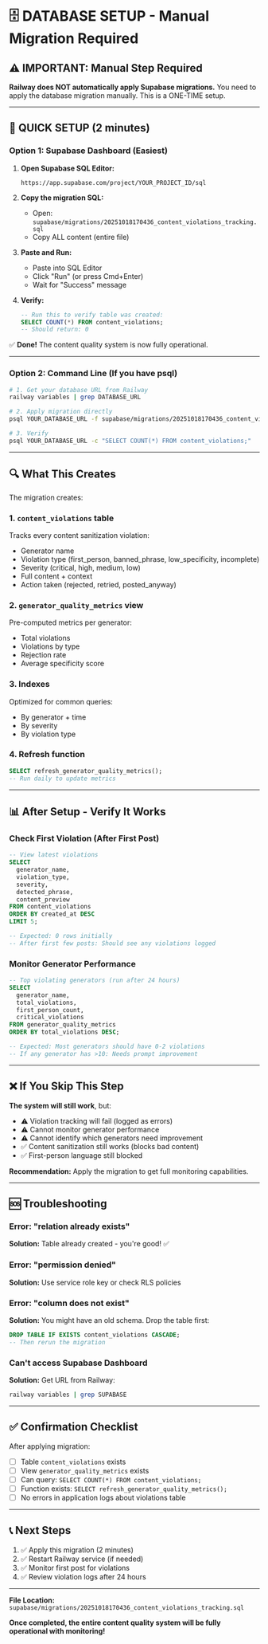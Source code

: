 # 🗄️ DATABASE SETUP - Manual Migration Required

## ⚠️ IMPORTANT: Manual Step Required

**Railway does NOT automatically apply Supabase migrations.** You need to apply the database migration manually. This is a ONE-TIME setup.

---

## 🚀 QUICK SETUP (2 minutes)

### **Option 1: Supabase Dashboard (Easiest)**

1. **Open Supabase SQL Editor:**
   ```
   https://app.supabase.com/project/YOUR_PROJECT_ID/sql
   ```

2. **Copy the migration SQL:**
   - Open: `supabase/migrations/20251018170436_content_violations_tracking.sql`
   - Copy ALL content (entire file)

3. **Paste and Run:**
   - Paste into SQL Editor
   - Click "Run" (or press Cmd+Enter)
   - Wait for "Success" message

4. **Verify:**
   ```sql
   -- Run this to verify table was created:
   SELECT COUNT(*) FROM content_violations;
   -- Should return: 0
   ```

✅ **Done!** The content quality system is now fully operational.

---

### **Option 2: Command Line (If you have psql)**

```bash
# 1. Get your database URL from Railway
railway variables | grep DATABASE_URL

# 2. Apply migration directly
psql YOUR_DATABASE_URL -f supabase/migrations/20251018170436_content_violations_tracking.sql

# 3. Verify
psql YOUR_DATABASE_URL -c "SELECT COUNT(*) FROM content_violations;"
```

---

## 🔍 What This Creates

The migration creates:

### 1. **`content_violations` table**
Tracks every content sanitization violation:
- Generator name
- Violation type (first_person, banned_phrase, low_specificity, incomplete)
- Severity (critical, high, medium, low)
- Full content + context
- Action taken (rejected, retried, posted_anyway)

### 2. **`generator_quality_metrics` view**
Pre-computed metrics per generator:
- Total violations
- Violations by type
- Rejection rate
- Average specificity score

### 3. **Indexes**
Optimized for common queries:
- By generator + time
- By severity
- By violation type

### 4. **Refresh function**
```sql
SELECT refresh_generator_quality_metrics();
-- Run daily to update metrics
```

---

## 📊 After Setup - Verify It Works

### Check First Violation (After First Post)

```sql
-- View latest violations
SELECT 
  generator_name,
  violation_type,
  severity,
  detected_phrase,
  content_preview
FROM content_violations
ORDER BY created_at DESC
LIMIT 5;

-- Expected: 0 rows initially
-- After first few posts: Should see any violations logged
```

### Monitor Generator Performance

```sql
-- Top violating generators (run after 24 hours)
SELECT 
  generator_name,
  total_violations,
  first_person_count,
  critical_violations
FROM generator_quality_metrics
ORDER BY total_violations DESC;

-- Expected: Most generators should have 0-2 violations
-- If any generator has >10: Needs prompt improvement
```

---

## ❌ If You Skip This Step

**The system will still work**, but:
- ⚠️ Violation tracking will fail (logged as errors)
- ⚠️ Cannot monitor generator performance
- ⚠️ Cannot identify which generators need improvement
- ✅ Content sanitization still works (blocks bad content)
- ✅ First-person language still blocked

**Recommendation:** Apply the migration to get full monitoring capabilities.

---

## 🆘 Troubleshooting

### Error: "relation already exists"
**Solution:** Table already created - you're good! ✅

### Error: "permission denied"
**Solution:** Use service role key or check RLS policies

### Error: "column does not exist"
**Solution:** You might have an old schema. Drop the table first:
```sql
DROP TABLE IF EXISTS content_violations CASCADE;
-- Then rerun the migration
```

### Can't access Supabase Dashboard
**Solution:** Get URL from Railway:
```bash
railway variables | grep SUPABASE
```

---

## ✅ Confirmation Checklist

After applying migration:

- [ ] Table `content_violations` exists
- [ ] View `generator_quality_metrics` exists
- [ ] Can query: `SELECT COUNT(*) FROM content_violations;`
- [ ] Function exists: `SELECT refresh_generator_quality_metrics();`
- [ ] No errors in application logs about violations table

---

## 📞 Next Steps

1. ✅ Apply this migration (2 minutes)
2. ✅ Restart Railway service (if needed)
3. ✅ Monitor first post for violations
4. ✅ Review violation logs after 24 hours

---

**File Location:** `supabase/migrations/20251018170436_content_violations_tracking.sql`

**Once completed, the entire content quality system will be fully operational with monitoring!**

